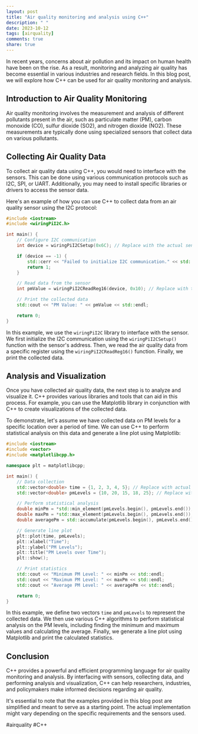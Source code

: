 ```yaml
---
layout: post
title: "Air quality monitoring and analysis using C++"
description: " "
date: 2023-10-12
tags: [airquality]
comments: true
share: true
---
```


In recent years, concerns about air pollution and its impact on human health have been on the rise. As a result, monitoring and analyzing air quality has become essential in various industries and research fields. In this blog post, we will explore how C++ can be used for air quality monitoring and analysis.

## Introduction to Air Quality Monitoring

Air quality monitoring involves the measurement and analysis of different pollutants present in the air, such as particulate matter (PM), carbon monoxide (CO), sulfur dioxide (SO2), and nitrogen dioxide (NO2). These measurements are typically done using specialized sensors that collect data on various pollutants.

## Collecting Air Quality Data

To collect air quality data using C++, you would need to interface with the sensors. This can be done using various communication protocols such as I2C, SPI, or UART. Additionally, you may need to install specific libraries or drivers to access the sensor data.

Here's an example of how you can use C++ to collect data from an air quality sensor using the I2C protocol:

```cpp
#include <iostream>
#include <wiringPiI2C.h>

int main() {
    // Configure I2C communication
    int device = wiringPiI2CSetup(0x6C); // Replace with the actual sensor address

    if (device == -1) {
        std::cerr << "Failed to initialize I2C communication." << std::endl;
        return 1;
    }

    // Read data from the sensor
    int pmValue = wiringPiI2CReadReg16(device, 0x10); // Replace with the appropriate register

    // Print the collected data
    std::cout << "PM Value: " << pmValue << std::endl;

    return 0;
}
```

In this example, we use the `wiringPiI2C` library to interface with the sensor. We first initialize the I2C communication using the `wiringPiI2CSetup()` function with the sensor's address. Then, we read the air quality data from a specific register using the `wiringPiI2CReadReg16()` function. Finally, we print the collected data.

## Analysis and Visualization

Once you have collected air quality data, the next step is to analyze and visualize it. C++ provides various libraries and tools that can aid in this process. For example, you can use the Matplotlib library in conjunction with C++ to create visualizations of the collected data.

To demonstrate, let's assume we have collected data on PM levels for a specific location over a period of time. We can use C++ to perform statistical analysis on this data and generate a line plot using Matplotlib:

```cpp
#include <iostream>
#include <vector>
#include <matplotlibcpp.h>

namespace plt = matplotlibcpp;

int main() {
    // Data collection
    std::vector<double> time = {1, 2, 3, 4, 5}; // Replace with actual time values
    std::vector<double> pmLevels = {10, 20, 15, 18, 25}; // Replace with actual PM level values

    // Perform statistical analysis
    double minPm = *std::min_element(pmLevels.begin(), pmLevels.end());
    double maxPm = *std::max_element(pmLevels.begin(), pmLevels.end());
    double averagePm = std::accumulate(pmLevels.begin(), pmLevels.end(), 0.0) / pmLevels.size();

    // Generate line plot
    plt::plot(time, pmLevels);
    plt::xlabel("Time");
    plt::ylabel("PM Levels");
    plt::title("PM Levels over Time");
    plt::show();

    // Print statistics
    std::cout << "Minimum PM Level: " << minPm << std::endl;
    std::cout << "Maximum PM Level: " << maxPm << std::endl;
    std::cout << "Average PM Level: " << averagePm << std::endl;

    return 0;
}
```

In this example, we define two vectors `time` and `pmLevels` to represent the collected data. We then use various C++ algorithms to perform statistical analysis on the PM levels, including finding the minimum and maximum values and calculating the average. Finally, we generate a line plot using Matplotlib and print the calculated statistics.

## Conclusion

C++ provides a powerful and efficient programming language for air quality monitoring and analysis. By interfacing with sensors, collecting data, and performing analysis and visualization, C++ can help researchers, industries, and policymakers make informed decisions regarding air quality.

It's essential to note that the examples provided in this blog post are simplified and meant to serve as a starting point. The actual implementation might vary depending on the specific requirements and the sensors used.

#airquality #C++